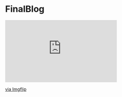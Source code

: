 # FinalBlog
<div style="width:360px;max-width:100%;"><div style="height:0;padding-bottom:56.11%;position:relative;"><iframe width="360" height="202" style="position:absolute;top:0;left:0;width:100%;height:100%;" frameBorder="0" src="https://imgflip.com/embed/4fjc5o"></iframe></div><p><a href="https://imgflip.com/gif/4fjc5o">via Imgflip</a></p></div>
